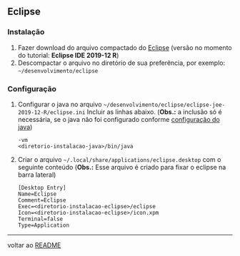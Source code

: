 ## Eclipse
### Instalação
1. Fazer download do arquivo compactado do [Eclipse](https://www.eclipse.org/downloads/packages/) (versão no momento do tutorial: **Eclipse IDE 2019-12 R**)
2. Descompactar o arquivo no diretório de sua preferência, por exemplo: `~/desenvolvimento/eclipse`
### Configuração
1. Configurar o java no arquivo `~/desenvolvimento/eclipse/eclipse-jee-2019-12-R/eclipse.ini`
   Incluir as linhas abaixo. (**Obs.:** a inclusão só é necessária, se o java não foi configurado conforme [configuração do java](java.md#configura--o))
   
   ```shell
   -vm
   <diretorio-instalacao-java>/bin/java
   ```
2. Criar o arquivo `~/.local/share/applications/eclipse.desktop` com o seguinte conteúdo (**Obs.:** Esse arquivo é criado para fixar o eclipse na barra lateral)
   ```shell
   [Desktop Entry]
   Name=Eclipse
   Comment=Eclipse
   Exec=<diretorio-instalacao-eclipse>/eclipse
   Icon=<diretorio-instalacao-eclipse>/icon.xpm
   Terminal=false
   Type=Application
   ```





----
voltar ao [README](README.md)
